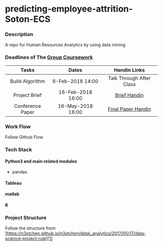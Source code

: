 # predicting-employee-attrition-Soton-ECS
### Description
A repo for Human Resources Analytics by using data mining

### Deadlines of The [Group Coursework](http://comp6237.ecs.soton.ac.uk/cw/coursework1.html)
| Tasks | Dates | Handin Links |
| :----------: | :---: | :------------: |
| Build Algorithm | 6-Feb-2018 14:00 | Talk Through After Class |
| Project Brief | 16-Feb-2018 16:00 | [Brief Handin](http://handin.ecs.soton.ac.uk/handin/1718/COMP6237/1/) |
| Conference Paper | 16-May-2018 16:00 | [Final Paper Handin](http://handin.ecs.soton.ac.uk/handin/1718/COMP6237/2/) |

### Work Flow
Follow Github Flow
### Tech Stack

#### Python3 and main related modules
- pandas

#### Tableau
#### matlab
#### R

### Project Structure
Follow the structure from [https://n3xtchen.github.io/n3xtchen/data\_analytics/2017/05/17/data-science-project-rule][1]

[1]:	https://n3xtchen.github.io/n3xtchen/data_analytics/2017/05/17/data-science-project-rule
